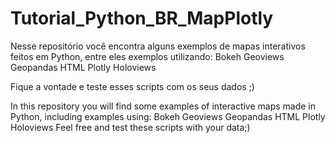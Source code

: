 # Tutorial_Python_BR_MapPlotly

Nesse repositório você encontra alguns exemplos de mapas interativos feitos em Python, entre eles exemplos utilizando:
Bokeh
Geoviews
Geopandas
HTML
Plotly
Holoviews

Fique a vontade e teste esses scripts com os seus dados ;)



In this repository you will find some examples of interactive maps made in Python, including examples using:
Bokeh
Geoviews
Geopandas
HTML
Plotly
Holoviews
Feel free and test these scripts with your data;)
